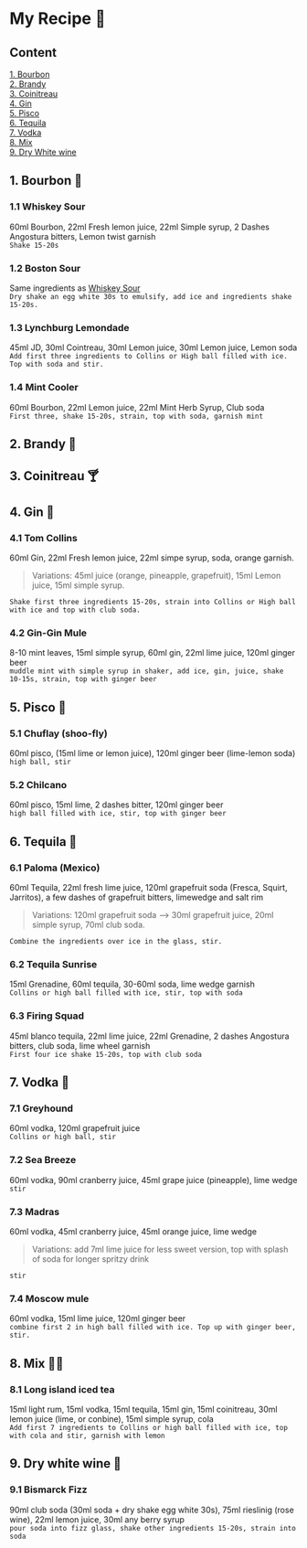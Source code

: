 # My Recipe :clinking_glasses:
## Content
[1. Bourbon](#1-bourbon-tumbler_glass)\
[2. Brandy](#2-brandy-champagne)\
[3. Coinitreau](#3-coinitreau-cocktail)\
[4. Gin](#4-gin-ice_cube)\
[5. Pisco](#5-pisco-wine_glass)\
[6. Tequila](#6-tequila-milk_glass)\
[7. Vodka](#7-vodka-corn)\
[8. Mix](#8-mix-face_with_spiral_eyes)\
[9. Dry White wine](#9-dry-white-wine-grapes)



## 1. Bourbon :tumbler_glass:
### 1.1 Whiskey Sour
60ml Bourbon, 22ml Fresh lemon juice, 22ml Simple syrup, 2 Dashes Angostura bitters, Lemon twist garnish\
`Shake 15-20s`

### 1.2 Boston Sour
Same ingredients as [Whiskey Sour](#whiskey-sour)\
`Dry shake an egg white 30s to emulsify, add ice and ingredients shake 15-20s.`

### 1.3 Lynchburg Lemondade
45ml JD, 30ml Cointreau, 30ml Lemon juice, 30ml Lemon juice, Lemon soda\
`Add first three ingredients to Collins or High ball filled with ice. Top with soda and stir.`

### 1.4 Mint Cooler
60ml Bourbon, 22ml Lemon juice, 22ml Mint Herb Syrup, Club soda\
`First three, shake 15-20s, strain, top with soda, garnish mint`
    


## 2. Brandy :champagne:


## 3. Coinitreau :cocktail:


## 4. Gin :ice_cube: 
### 4.1 Tom Collins
60ml Gin, 22ml Fresh lemon juice, 22ml simpe syrup, soda, orange garnish. 
>Variations: 45ml juice (orange, pineapple, grapefruit), 15ml Lemon juice, 15ml simple syrup.

`Shake first three ingredients 15-20s, strain into Collins or High ball with ice and top with club soda. `

### 4.2 Gin-Gin Mule
8-10 mint leaves, 15ml simple syrup, 60ml gin, 22ml lime juice, 120ml ginger beer\
`muddle mint with simple syrup in shaker, add ice, gin, juice, shake 10-15s, strain, top with ginger beer`


## 5. Pisco :wine_glass:
### 5.1 Chuflay (shoo-fly)
60ml pisco, (15ml lime or lemon juice), 120ml ginger beer (lime-lemon soda)\
`high ball, stir`

### 5.2 Chilcano
60ml pisco, 15ml lime, 2 dashes bitter, 120ml ginger beer\
`high ball filled with ice, stir, top with ginger beer`

## 6. Tequila :milk_glass:
### 6.1 Paloma (Mexico)
60ml Tequila, 22ml fresh lime juice, 120ml grapefruit soda (Fresca, Squirt, Jarritos), a few dashes of grapefruit bitters, limewedge and salt rim
>Variations: 120ml grapefruit soda --> 30ml grapefruit juice, 20ml simple syrup, 70ml club soda.

`Combine the ingredients over ice in the glass, stir. `

### 6.2 Tequila Sunrise
15ml Grenadine, 60ml tequila, 30-60ml soda, lime wedge garnish\
`Collins or high ball filled with ice, stir, top with soda`

### 6.3 Firing Squad
45ml blanco tequila, 22ml lime juice, 22ml Grenadine, 2 dashes Angostura bitters, club soda, lime wheel garnish\
`First four ice shake 15-20s, top with club soda`

## 7. Vodka :corn:
### 7.1 Greyhound
60ml vodka, 120ml grapefruit juice\
`Collins or high ball, stir`

### 7.2 Sea Breeze
60ml vodka, 90ml cranberry juice, 45ml grape juice (pineapple), lime wedge\
`stir`

### 7.3 Madras
60ml vodka, 45ml cranberry juice, 45ml orange juice, lime wedge
>Variations: add 7ml lime juice for less sweet version, top with splash of soda for longer spritzy drink

`stir`

### 7.4 Moscow mule
60ml vodka, 15ml lime juice, 120ml ginger beer\
`combine first 2 in high ball filled with ice. Top up with ginger beer, stir.`

## 8. Mix :face_with_spiral_eyes:
### 8.1 Long island iced tea
15ml light rum, 15ml vodka, 15ml tequila, 15ml gin, 15ml coinitreau, 30ml lemon juice (lime, or conbine), 15ml simple syrup, cola\
`Add first 7 ingredients to Collins or high ball filled with ice, top with cola and stir, garnish with lemon`

## 9. Dry white wine :grapes:
### 9.1 Bismarck Fizz
90ml club soda (30ml soda + dry shake egg white 30s), 75ml rieslinig (rose wine), 22ml lemon juice, 30ml any berry syrup\
`pour soda into fizz glass, shake other ingredients 15-20s, strain into soda`

